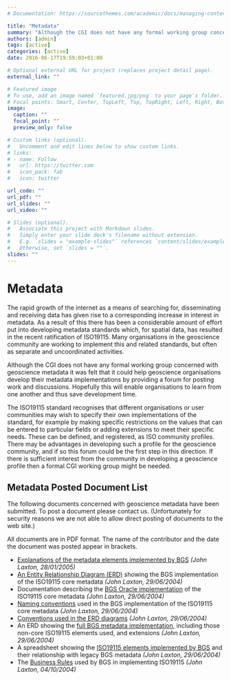 ```yaml
---
# Documentation: https://sourcethemes.com/academic/docs/managing-content/

title: "Metadata"
summary: "Although the CGI does not have any formal working group concerned with geoscience metadata it was felt that it could help geoscience organisations develop their metadata implementations by providing a forum for posting work and discussions."
authors: [admin]
tags: [active]
categories: [active]
date: 2016-06-17T19:59:03+01:00

# Optional external URL for project (replaces project detail page).
external_link: ""

# Featured image
# To use, add an image named `featured.jpg/png` to your page's folder.
# Focal points: Smart, Center, TopLeft, Top, TopRight, Left, Right, BottomLeft, Bottom, BottomRight.
image:
  caption: ""
  focal_point: ""
  preview_only: false

# Custom links (optional).
#   Uncomment and edit lines below to show custom links.
# links:
# - name: Follow
#   url: https://twitter.com
#   icon_pack: fab
#   icon: twitter

url_code: ""
url_pdf: ""
url_slides: ""
url_video: ""

# Slides (optional).
#   Associate this project with Markdown slides.
#   Simply enter your slide deck's filename without extension.
#   E.g. `slides = "example-slides"` references `content/slides/example-slides.md`.
#   Otherwise, set `slides = ""`.
slides: ""
---
```

# Metadata

The rapid growth of the internet as a means of searching for, disseminating and receiving data has given rise to a corresponding increase in interest in metadata. As a result of this there has been a considerable amount of effort put into developing metadata standards which, for spatial data, has resulted in the recent ratification of ISO19115. Many organisations in the geoscience community are working to implement this and related standards, but often as separate and uncoordinated activities.

Although the CGI does not have any formal working group concerned with geoscience metadata it was felt that it could help geoscience organisations develop their metadata implementations by providing a forum for posting work and discussions. Hopefully this will enable organisations to learn from one another and thus save development time.

The ISO19115 standard recognises that different organisations or user communities may wish to specify their own implementations of the standard, for example by making specific restrictions on the values that can be entered to particular fields or adding extensions to meet their specific needs. These can be defined, and registered, as ISO community profiles. There may be advantages in developing such a profile for the geoscience community, and if so this forum could be the first step in this direction. If there is sufficient interest from the community in developing a geoscience profile then a formal CGI working group might be needed.

## Metadata Posted Document List

The following documents concerned with geoscience metadata have been submitted. To post a document please contact us. (Unfortunately for security reasons we are not able to allow direct posting of documents to the web site.)

All documents are in PDF format. The name of the contributor and the date the document was posted appear in brackets.

*   [Explanations of the metadata elements implemented by BGS](/docs/Explanations_KAH_ECol.pdf) _(John Laxton, 28/01/2005)_
*   [An Entity Relationship Diagram (ERD)](/docs/tabledesign.pdf) showing the BGS implementation of the ISO19115 core metadata _(John Laxton, 29/06/2004)_
*   Documentation describing the [BGS Oracle implementation](/docs/tabledesigndocumentation.pdf) of the ISO19115 core metadata _(John Laxton, 29/06/2004)_
*   [Naming conventions](/docs/namingconventions.pdf) used in the BGS implementation of the ISO19115 core metadata _(John Laxton, 29/06/2004)_
*   [Conventions used in the ERD diagrams](/docs/diagramconventions.pdf) _(John Laxton, 29/06/2004)_
*   An ERD showing the [full BGS metadata implementation](/docs/Visio-ISO19115DEVPart.pdf), including those non-core ISO19115 elements used, and extensions _(John Laxton, 29/06/2004)_
*   A spreadsheet showing the [ISO19115 elements implemented by BGS](/docs/BGSDGSMProfile.pdf) and their relationship with legacy BGS metadata _(John Laxton, 29/06/2004)_
*   The [Business Rules](/docs/BusinessRules.pdf) used by BGS in implementing ISO19115 _(John Laxton, 04/10/2004)_